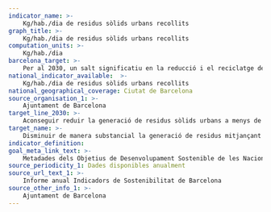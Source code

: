 ```yaml
---
indicator_name: >-
    Kg/hab./dia de residus sòlids urbans recollits
graph_title: >-
    Kg/hab./dia de residus sòlids urbans recollits
computation_units: >-
    Kg/hab./dia
barcelona_target: >-
    Per al 2030, un salt significatiu en la reducció i el reciclatge de residus
national_indicator_available:  >-
    Kg/hab./dia de residus sòlids urbans recollits
national_geographical_coverage: Ciutat de Barcelona
source_organisation_1: >-
    Ajuntament de Barcelona
target_line_2030: >-
    Aconseguir reduir la generació de residus sòlids urbans a menys de 1,20 kg per habitant i dia 
target_name: >-
    Disminuir de manera substancial la generació de residus mitjançant polítiques de prevenció, reducció, reciclatge i reutilització
indicator_definition:
goal_meta_link_text: >-
    Metadades dels Objetius de Desenvolupament Sostenible de les Nacions Unides (pdf 894kB)
source_periodicity_1: Dades disponibles anualment
source_url_text_1: >-
    Informe anual Indicadors de Sostenibilitat de Barcelona
source_other_info_1: >-
    Ajuntament de Barcelona
---
```

